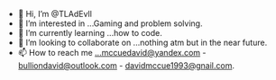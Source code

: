 - 👋 Hi, I’m @TLAdEvIl
- 👀 I’m interested in ...Gaming and problem solving. 
- 🌱 I’m currently learning ...how to code. 
- 💞️ I’m looking to collaborate on ...nothing atm but in the near future. 
- 📫 How to reach me ...mccuedavid@yandex.com - bulliondavid@outlook.com - davidmccue1993@gnail.com.

<!---
TLAdEvIl/TLAdEvIl is a ✨ special ✨ repository because its `README.md` (this file) appears on your GitHub profile.
You can click the Preview link to take a look at your changes.
--->
